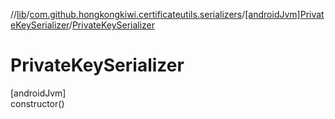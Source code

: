 //[lib](../../../index.md)/[com.github.hongkongkiwi.certificateutils.serializers](../index.md)/[[androidJvm]PrivateKeySerializer](index.md)/[PrivateKeySerializer](-private-key-serializer.md)

# PrivateKeySerializer

[androidJvm]\
constructor()
